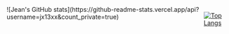<!--  👋 Hi, I’m Jeen @jx13xx
- 👀 I’m interested in ...
- 🌱 I’m currently learning ...
- 💞️ I’m looking to collaborate on ...
- 📫 How to reach me ... 


jx13xx/jx13xx is a ✨ special ✨ repository because its `README.md` (this file) appears on your GitHub profile.
You can click the Preview link to take a look at your changes. -->


<div style="display:flex;">
![Jean's GitHub stats](https://github-readme-stats.vercel.app/api?username=jx13xx&count_private=true)

[![Top Langs](https://github-readme-stats.vercel.app/api/top-langs/?username=ShivaAdigopula&layout=compact)](https://github.com/anuraghazra/github-readme-stats)
</div>




